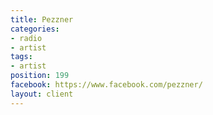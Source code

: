 ```yaml
---
title: Pezzner
categories:
- radio
- artist
tags:
- artist
position: 199
facebook: https://www.facebook.com/pezzner/
layout: client
---
```


